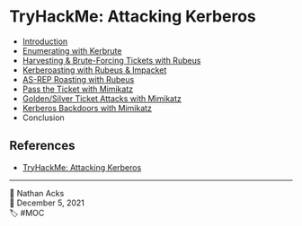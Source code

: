 # TryHackMe: Attacking Kerberos

* [Introduction](../log/2021-12-05-tryhackme-complete-beginner-supplements.md)
* [Enumerating with Kerbrute](../log/2021-12-05-tryhackme-complete-beginner-supplements.md)
* [Harvesting & Brute-Forcing Tickets with Rubeus](../log/2021-12-05-tryhackme-complete-beginner-supplements.md)
* [Kerberoasting with Rubeus & Impacket](../log/2021-12-05-tryhackme-complete-beginner-supplements.md)
* [AS-REP Roasting with Rubeus](../log/2021-12-05-tryhackme-complete-beginner-supplements.md)
* [Pass the Ticket with Mimikatz](../log/2021-12-05-tryhackme-complete-beginner-supplements.md)
* [Golden/Silver Ticket Attacks with Mimikatz](../log/2021-12-05-tryhackme-complete-beginner-supplements.md)
* [Kerberos Backdoors with Mimikatz](../log/2021-12-05-tryhackme-complete-beginner-supplements.md)
* Conclusion

## References

* [TryHackMe: Attacking Kerberos](https://tryhackme.com/room/attackingkerberos)

- - - -

👤 Nathan Acks  
📅 December 5, 2021  
🏷️ #MOC

